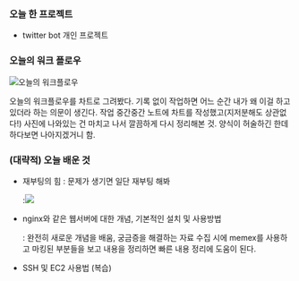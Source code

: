 ### 오늘 한 프로젝트

- twitter bot 개인 프로젝트



### 오늘의 워크 플로우

![오늘의 워크플로우](https://user-images.githubusercontent.com/67945304/149345331-ce7d8e44-d42c-4b10-970e-ebbd9b3a9f11.jpg)

오늘의 워크플로우를 차트로 그려봤다. 기록 없이 작업하면 어느 순간 내가 왜 이걸 하고 있더라 하는 의문이 생긴다. 작업 중간중간 노트에 차트를 작성했고(지저분해도 상관없다!) 사진에 나와있는 건 마치고 나서 깔끔하게 다시 정리해본 것. 양식이 허술하긴 한데 하다보면 나아지겠거니 함.



### (대략적) 오늘 배운 것

- 재부팅의 힘 : 문제가 생기면 일단 재부팅 해봐

  :![](https://user-images.githubusercontent.com/67945304/149346627-29802f25-0faf-44b6-a6d5-90a0aa9e3481.jpg)

- nginx와 같은 웹서버에 대한 개념, 기본적인 설치 및 사용방법

  : 완전히 새로운 개념을 배움, 궁금증을 해결하는 자료 수집 시에 memex를 사용하고 마킹된 부분들을 보고 내용을 정리하면 빠른 내용 정리에 도움이 된다.

- SSH 및 EC2 사용법 (복습)

